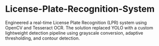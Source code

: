 # License-Plate-Recognition-System
Engineered a real-time License Plate Recognition (LPR) system using OpenCV and Tesseract OCR. The solution replaced YOLO with a custom lightweight detection pipeline using grayscale conversion, adaptive thresholding, and contour detection.
